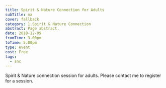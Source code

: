 ```yaml
---
title: Spirit & Nature Connection for Adults
subTitle: na
cover: fallback
category: 1.Spirit & Nature Connection
abstract: Page abstract.
date: 2018-12-09
fromTime: 3.00pm
toTime: 5.00pm
type: event
cost: Free
tags:
  - snc
---
```


Spirit & Nature connection session for adults. Please contact me to register for a session.


